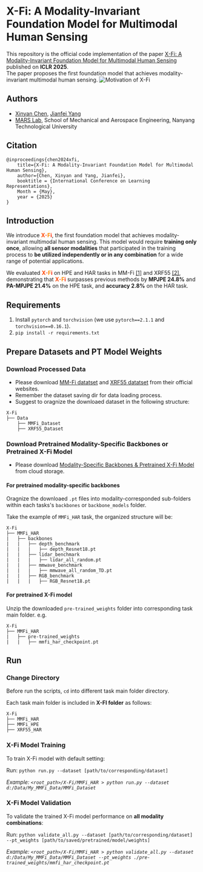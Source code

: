 # X-Fi: A Modality-Invariant Foundation Model for Multimodal Human Sensing

This repository is the official code implementation of the paper [X-Fi: A Modality-Invariant Foundation Model for Multimodal Human Sensing](https://openreview.net/pdf?id=b42wmsdwmB) published on **ICLR 2025**.\
The paper proposes the first foundation model that achieves modality-invariant multimodal human sensing.
![Motivation of X-Fi](figures/concept.gif)

## Authors
- [Xinyan Chen](),
[Jianfei Yang](https://marsyang.site/)
- [MARS Lab](http://marslab.tech/), School of Mechanical and Aerospace Engineering, Nanyang Technological University 

## Citation
```
@inproceedings{chen2024xfi,
    title={X-Fi: A Modality-Invariant Foundation Model for Multimodal Human Sensing}, 
    author={Chen, Xinyan and Yang, Jianfei},
    booktitle = {International Conference on Learning Representations},
    Month = {May},
    year = {2025}
}
```
## Introduction
We introduce **<span style="color: #FF4500;">X</span><span style="color: #FF6347;">-</span><span style="color: #FF8C00;">F</span><span style="color: #FF2400;">i</span>**, the first foundation model that achieves modality-invariant multimodal human sensing. This model would require **training only once**, allowing **all sensor modalities** that participated in the training process to **be utilized independently or in any combination** for a wide range of potential applications.

We evaluated **<span style="color: #FF4500;">X</span><span style="color: #FF6347;">-</span><span style="color: #FF8C00;">F</span><span style="color: #FF2400;">i</span>** on HPE and HAR tasks in MM-Fi [[1]](https://openreview.net/pdf?id=1uAsASS1th) and XRF55 [[2]](https://dl.acm.org/doi/10.1145/3643543), demonstrating that **<span style="color: #FF4500;">X</span><span style="color: #FF6347;">-</span><span style="color: #FF8C00;">F</span><span style="color: #FF2400;">i</span>** surpasses previous methods by **MPJPE 24.8%** and **PA-MPJPE 21.4%** on the HPE task, and **accuracy 2.8%** on the HAR task.

## Requirements

1. Install `pytorch` and `torchvision` (we use `pytorch==2.1.1` and `torchvision==0.16.1`).
2. `pip install -r requirements.txt`

## Prepare Datasets and PT Model Weights
### Download Processed Data
- Please download [MM-Fi datatset](https://github.com/ybhbingo/MMFi_dataset) and [XRF55 datatset](https://github.com/aiotgroup/XRF55-repo) from their official websites.
- Remember the dataset saving dir for data loading process.
- Suggest to oragnize the downloaed dataset in the following structure:
```
X-Fi
├── Data
    ├── MMFi_Dataset
    ├── XRF55_Dataset
```
### Download Pretrained Modality-Specific Backbones or Pretrained X-Fi Model
- Please download [Modality-Specific Backbones &  Pretrained X-Fi Model](https://drive.google.com/drive/folders/1ShcQqUd5RnqsTBZ3yM97hrooa7p06O2g?usp=sharing) from cloud storage.
#### For pretrained modality-specific backbones
Oragnize the downloaed `.pt` files into modality-corresponded sub-folders within each tasks's `backbones` or `backbone_models` folder.

Take the example of `MMFi_HAR` task, the organized structure will be:
```
X-Fi
├── MMFi_HAR
|   ├── backbones
|   |   ├── depth_benchmark
|   |   |   ├── depth_Resnet18.pt
|   |   ├── lidar_benchmark
|   |   |   ├── lidar_all_random.pt
|   |   ├── mmwave_benchmark
|   |   |   ├── mmwave_all_random_TD.pt
|   |   ├── RGB_benchmark
|   |   |   ├── RGB_Resnet18.pt
```
#### For pretrained X-Fi model
Unzip the downloaded `pre-trained_weights` folder into corresponding task main folder. e.g.
```
X-Fi
├── MMFi_HAR
|   ├── pre-trained_weights
|   |   ├── mmfi_har_checkpoint.pt
```
## Run
### Change Directory
Before run the scripts, `cd` into different task main folder directory. 

Each task main folder is included in **X-FI folder** as follows:
```
X-Fi
├── MMFi_HAR
├── MMFi_HPE
├── XRF55_HAR
```
### X-Fi Model Training
To train X-Fi model with default setting:

Run: `python run.py --dataset [path/to/corresponding/dataset]`

*Example: `<root_path>/X-Fi/MMFi_HAR > python run.py --dataset d:/Data/My_MMFi_Data/MMFi_Dataset`*

### X-Fi Model Validation
To validate the trained X-Fi model performance on **all modality combinations**:

Run: `python validate_all.py --dataset [path/to/corresponding/dataset] --pt_weights [path/to/saved/pretrained/model/weights]`

 *Example: 
 `<root_path>/X-Fi/MMFi_HAR > python validate_all.py --dataset d:/Data/My_MMFi_Data/MMFi_Dataset --pt_weights ./pre-trained_weights/mmfi_har_checkpoint.pt`*